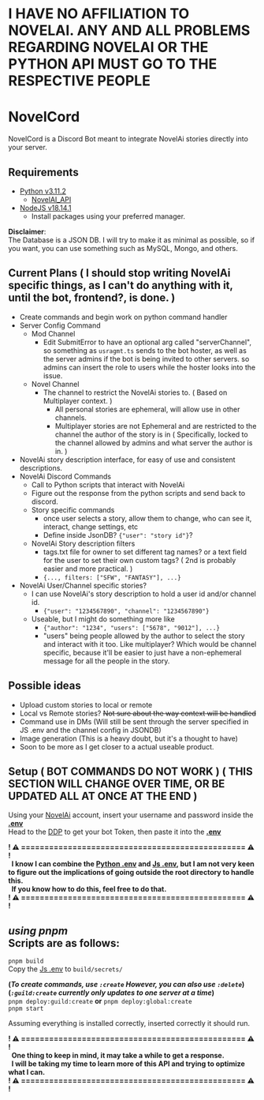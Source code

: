 # I HAVE NO AFFILIATION TO NOVELAI. ANY AND ALL PROBLEMS REGARDING NOVELAI OR THE PYTHON API MUST GO TO THE RESPECTIVE PEOPLE

# NovelCord
NovelCord is a Discord Bot meant to integrate NovelAi stories directly into your server.

## Requirements
- [Python v3.11.2](https://www.python.org/downloads/)  
	- [NovelAI_API](https://github.com/Aedial/novelai-api/tree/main)
- [NodeJS v18.14.1](https://nodejs.org/en)
	- Install packages using your preferred manager.

**Disclaimer**:  
The Database is a JSON DB. I will try to make it as minimal as possible, so if you want, you can use something such as MySQL, Mongo, and others.

## Current Plans ( I should stop writing NovelAi specific things, as I can't do anything with it, until the bot, frontend?, is done. )
- Create commands and begin work on python command handler
- Server Config Command
	- Mod Channel
		- Edit SubmitError to have an optional arg called "serverChannel", so something as `usragmt.ts` sends to the bot hoster, as well as the server admins if the bot is being invited to other servers. so admins can insert the role to users while the hoster looks into the issue.
	- Novel Channel
		- The channel to restrict the NovelAi stories to. ( Based on Multiplayer context. )
			- All personal stories are ephemeral, will allow use in other channels.
			- Multiplayer stories are not Ephemeral and are restricted to the channel the author of the story is in ( Specifically, locked to the channel allowed by admins and what server the author is in. )
- NovelAi story description interface, for easy of use and consistent descriptions.
- NovelAi Discord Commands
	- Call to Python scripts that interact with NovelAi
	- Figure out the response from the python scripts and send back to discord.
	- Story specific commands
		- once user selects a story, allow them to change, who can see it, interact, change settings, etc
		- Define inside JsonDB? `{"user": "story id"}`?
	- NovelAi Story description filters
		- tags.txt file for owner to set different tag names? or a text field for the user to set their own custom tags? ( 2nd is probably easier and more practical. )
		- `{..., filters: ["SFW", "FANTASY"], ...}`
- NovelAi User/Channel specific stories?
	- I can use NovelAi's story description to hold a user id and/or channel id.
		- `{"user": "1234567890", "channel": "1234567890"}`
	- Useable, but I might do something more like
		- `{"author": "1234", "users": ["5678", "9012"], ...}`
		- "users" being people allowed by the author to select the story and interact with it too. Like multiplayer? Which would be channel specific, because it'll be easier to just have a non-ephemeral message for all the people in the story.

## Possible ideas
- Upload custom stories to local or remote
- Local vs Remote stories? ~~Not sure about the way context will be handled~~
- Command use in DMs (Will still be sent through the server specified in JS .env and the channel config in JSONDB)
- Image generation (This is a heavy doubt, but it's a thought to have)
- Soon to be more as I get closer to a actual useable product.

## Setup ( BOT COMMANDS DO NOT WORK ) ( THIS SECTION WILL CHANGE OVER TIME, OR BE UPDATED ALL AT ONCE AT THE END )
Using your [NovelAi](https://novelai.net) account, insert your username and password inside the **[.env](python/example.env)**  
Head to the [DDP](https://discord.com/developers/applications) to get your bot Token, then paste it into the **[.env](src/secrets/example.env)**

**! ⚠️ ================================================ ⚠️ !  
  I know I can combine the [Python .env](python/example.env) and [Js .env](src/secrets/example.env), but I am not very keen to figure out the implications of going outside the root directory to handle this.  
  If you know how to do this, feel free to do that.  
! ⚠️ ================================================ ⚠️ !**  

*using pnpm*  
Scripts are as follows:  
---
`pnpm build`  
Copy the [Js .env](src/secrets/example.env) to `build/secrets/`  

**(*To create commands, use `:create` However, you can also use `:delete`*)**  
**(*`:guild:create` currently only updates to one server at a time*)**    
`pnpm deploy:guild:create` **or** `pnpm deploy:global:create`  
`pnpm start`

Assuming everything is installed correctly, inserted correctly it should run.

**! ⚠️ ================================================ ⚠️ !  
  One thing to keep in mind, it may take a while to get a response.  
  I will be taking my time to learn more of this API and trying to optimize what I can.  
! ⚠️ ================================================ ⚠️ !**